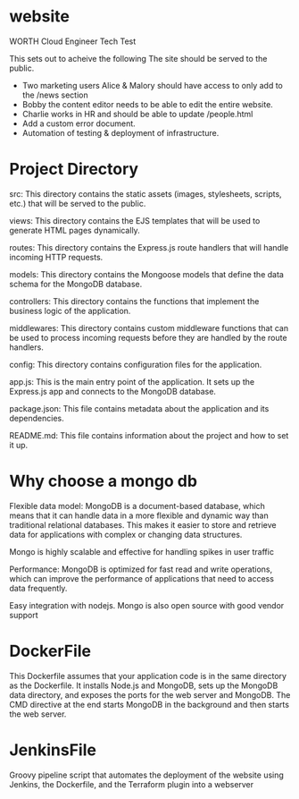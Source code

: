 # website
WORTH Cloud Engineer Tech Test

This sets out to acheive the following
The site should be served to the public.
- Two marketing users Alice & Malory should have access to only add to the /news
section
- Bobby the content editor needs to be able to edit the entire website.
- Charlie works in HR and should be able to update /people.html
- Add a custom error document.
- Automation of testing & deployment of infrastructure.

# Project Directory
src: This directory contains the static assets (images, stylesheets, scripts, etc.) that will be served to the public.

views: This directory contains the EJS templates that will be used to generate HTML pages dynamically.

routes: This directory contains the Express.js route handlers that will handle incoming HTTP requests.

models: This directory contains the Mongoose models that define the data schema for the MongoDB database.

controllers: This directory contains the functions that implement the business logic of the application.

middlewares: This directory contains custom middleware functions that can be used to process incoming requests before they are handled by the route handlers.

config: This directory contains configuration files for the application.

app.js: This is the main entry point of the application. It sets up the Express.js app and connects to the MongoDB database.

package.json: This file contains metadata about the application and its dependencies.

README.md: This file contains information about the project and how to set it up.

# Why choose a mongo db
Flexible data model: MongoDB is a document-based database, which means that it can handle data in a more flexible and dynamic way than traditional relational databases. This makes it easier to store and retrieve data for applications with complex or changing data structures.

Mongo is highly scalable and effective for handling spikes in user traffic

Performance: MongoDB is optimized for fast read and write operations, which can improve the performance of applications that need to access data frequently.

Easy integration with nodejs. Mongo is also open source with good vendor support

# DockerFile
This Dockerfile assumes that your application code is in the same directory as the Dockerfile. It installs Node.js and MongoDB, sets up the MongoDB data directory, and exposes the ports for the web server and MongoDB. The CMD directive at the end starts MongoDB in the background and then starts the web server.

# JenkinsFile
Groovy pipeline script that automates the deployment of the website using Jenkins, the Dockerfile, and the Terraform plugin into a webserver






